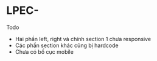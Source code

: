 # LPEC-
Todo
 - Hai phần left, right và chính section 1 chưa responsive
 - Các phần section khác cũng bị hardcode
 - Chưa có bố cục mobile
 